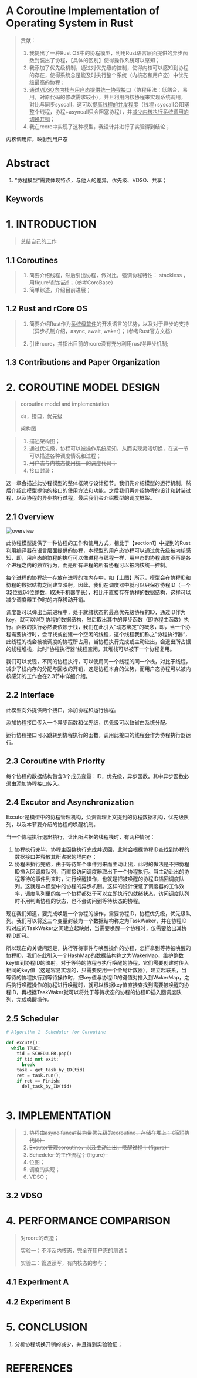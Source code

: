 # A Coroutine Implementation of Operating System in Rust

> 贡献：
>
> 1. 我提出了一种Rust OS中的协程模型，利用Rust语言层面提供的异步函数封装出了协程，【具体的区别】使得操作系统可以感知；
> 2. 我添加了优先级机制，通过对优先级的控制，使得内核可以感知到协程的存在，使得系统总是能及时执行整个系统（内核态和用户态）中优先级最高的协程；
> 3. <u>通过VDSO向内核与用户态提供统一协程接口</u>（协程用法：低耦合，易用，对原代码的修改需求较小），并且利用内核协程来实现系统调用，对比与同步syscall，这可以<u>提高线程的并发程度</u>（线程+syscall会阻塞整个线程，协程+asyncall只会阻塞协程），并<u>减少内核执行系统调用的切换开销</u>；
>3. 我在rcore中实现了这种模型，我设计并进行了实验得到结论；

内核调用库，映射到用户态

# Abstract 

1. ”协程模型“需要体现特点，与他人的差异，优先级、VDSO、共享；

## Keywords





# 1. INTRODUCTION

> 总结自己的工作

## 1.1 Coroutines

> 1. 简要介绍线程，然后引出协程，做对比，强调协程特性： stackless ，用figure辅助描述；（参考CoroBase）
> 2. 简单综述，介绍目前进展；



## 1.2 Rust and rCore OS

> 1. 简要介绍Rust作为<u>系统级软件</u>的开发语言的优势，以及对于异步的支持（异步机制介绍，async, await, waker）；（参考Rust官方文档）
>
> 2. 引出rcore，并指出目前的rcore没有充分利用rust得异步机制;



## 1.3 Contributions and Paper Organization



# 2.  COROUTINE MODEL DESIGN

> coroutine model and implementation 
>
> ds，接口，优先级
>
> 架构图

> 1. 描述架构图；
> 2. 通过优先级，协程可以被操作系统感知，从而实现灵活切换，在这一节可以描述各种调度情况和过程；
> 3. ~~用户态与内核态使用统一的调度代码；~~
> 4. 接口封装；



这一章会描述此协程模型的整体框架与设计细节。我们先介绍模型的运行机制，然后介绍此模型提供的接口的使用方法和功能，之后我们再介绍协程的设计和封装过程，以及协程的异步执行过程，最后我们会介绍模型的调度框架。



## 2.1 Overview

![overview](/Users/wangwenzhi/doc_markdown/论文/paper_src/overview.png)



此协程模型提供了一种协程的工作和使用方式，相比于【section1】中提到的Rust利用编译器在语言层面提供的协程，本模型的用户态协程可以通过优先级被内核感知，即，用户态的协程的执行可以像进程与线程一样，用户态的协程调度不再是各个进程之内的独立行为，而是所有进程的所有协程可以被内核统一控制。

每个进程的协程统一存放在进程的堆内存中，如【上图】所示，模型会在协程ID和协程的数据结构之间建立映射，因此，我们在调度器中就可以只保存协程ID（一个32位或64位整数，取决于机器字长），相比于直接存在协程的数据结构，这样可以减少调度器工作时的内存移动开销。

调度器可以弹出当前进程中，处于就绪状态的最高优先级协程的ID，通过ID作为key，就可以得到协程的数据结构，然后取出其中的异步函数（即协程主函数）执行。函数的执行必然要依赖于栈，我们在此引入“动态绑定”的概念，即，当一个协程需要执行时，会寻找或创建一个空闲的线程，这个线程我们称之”协程执行器“，此线程的栈会被被调度的协程所占用，当协程执行完成或主动让出，会退出所占据的线程堆栈，此时“协程执行器”线程空闲，其堆栈可以被下一个协程复用。

我们可以发现，不同的协程执行，可以使用同一个线程的同一个栈，对比于线程，减少了栈内存的分配与回收的开销，这是协程本身的优势，而用户态协程可以被内核感知的工作会在2.3节中详细介绍。



## 2.2 Interface

此模型向外提供两个接口，添加协程和运行协程。

添加协程接口传入一个异步函数和优先级，优先级可以缺省由系统分配。

运行协程接口可以跳转到协程执行的函数，调用此接口的线程会作为协程执行器运行。





## 2.3 Coroutine with Priority

每个协程的数据结构包含3个成员变量：ID，优先级，异步函数。其中异步函数必须由添加协程接口传入。





## 2.4 Excutor and Asynchronization 

 Excutor是模型中的协程管理机构，负责管理上文提到的协程数据机构，优先级队列，以及本节要介绍的协程的唤醒机制。

当一个协程执行退出执行，让出所占据的线程栈时，有两种情况：

1. 协程执行完毕，协程主函数执行完成并返回，此时会根据协程ID查找到协程的数据接口并释放其所占据的堆内存；
2. 协程未执行完成，由于等待某个事件到来而主动让出，此时的做法是不把协程ID插入回调度队列，而直接访问调度器取出下一个协程执行。当主动让出的协程等待的事件到来时，进行唤醒操作，也就是把被唤醒的协程ID插回调度队列。这就是本模型中的协程的异步机制。这样的设计保证了调度器的工作效率，调度队列里的每一个协程都处于可以立即执行的就绪状态，访问调度队列时不用判断协程的状态，也不会访问到等待状态的协程。

现在我们知道，要完成唤醒一个协程的操作，需要协程ID，协程优先级，优先级队列。我们可以将这三个变量封装为一个数据结构称之为TaskWaker，并在协程ID和对应的TaskWaker之间建立起映射，当需要唤醒一个协程时，仅需要给出其协程ID即可。

所以现在的关键问题是，执行等待事件与唤醒操作的协程，怎样拿到等待被唤醒的协程ID，我们在此引入一个HashMap的数据结构称之为WakerMap，维护整数key值到协程ID的映射。对于等待的协程与执行唤醒的协程，它们需要创建时传入相同的key值（这是容易实现的，只需要使用一个全局计数器），建立起联系，当等待的协程执行到等待操作时，把key值与协程ID的键值对插入到WakerMap，之后执行唤醒操作的协程进行唤醒时，就可以根据key值直接查找到需要被唤醒的协程ID，再根据TaskWaker就可以将处于等待状态的协程的协程ID插入回调度队列，完成唤醒操作。





## 2.5 Scheduler



```python
# Algorithm 1  Scheduler for Coroutine

def excute():
  while TRUE:
    tid = SCHEDULER.pop()
    if tid not exit:
      break
    task = get_task_by_ID(tid)
    ret = task.run();
    if ret == Finish:
      del_task_by_ID(tid)
  
```







# 3. IMPLEMENTATION

> 1. ~~协程由async func封装为带优先级的coroutine，存储在堆上；（简短伪代码）~~
> 2. ~~Excutor管理coroutine，以及主动让出，唤醒过程；（figure）~~
> 3. ~~Scheduler 的工作流程；（figure）~~
> 4. 位图；
> 5. 调度的实现；
> 6. VDSO；



## 3.2 VDSO



# 4. PERFORMANCE COMPARISON 

> 对rcore的改造；
>
> 实验一：不涉及内核态，完全在用户态的测试；
>
> 实验二：管道读写，有内核态的参与；



## 4.1 Experiment A



## 4.2 Experiment B



# 5. CONCLUSION

1. 分析协程切换开销的减少，并且得到实验验证；



# REFERENCES